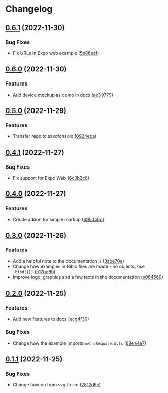 # Changelog

## [0.6.1](https://github.com/saxofonsolo/biblo/compare/docs-v0.6.0...docs-v0.6.1) (2022-11-30)


### Bug Fixes

* Fix URLs in Expo web example ([5b86eaf](https://github.com/saxofonsolo/biblo/commit/5b86eaf8a8ff384f31e5bb19c67f00d9a0f3e0f4))

## [0.6.0](https://github.com/saxofonsolo/biblo/compare/docs-v0.5.0...docs-v0.6.0) (2022-11-30)


### Features

* Add device mockup as demo in docs ([ae39779](https://github.com/saxofonsolo/biblo/commit/ae3977957b1eb5fff0d1cb27a6e75c900b706243))

## [0.5.0](https://github.com/saxofonsolo/biblo/compare/docs-v0.4.1...docs-v0.5.0) (2022-11-29)


### Features

* Transfer repo to saxofonsolo ([0924eba](https://github.com/saxofonsolo/biblo/commit/0924ebae1608560e09ac3bc778210d8fff995bee))

## [0.4.1](https://github.com/saxofonsolo/biblo/compare/docs-v0.4.0...docs-v0.4.1) (2022-11-27)


### Bug Fixes

* Fix support for Expo Web ([6c3b2c8](https://github.com/saxofonsolo/biblo/commit/6c3b2c8acf120a4bb0eb20a8c562ad6ef245d00d))

## [0.4.0](https://github.com/saxofonsolo/biblo/compare/docs-v0.3.0...docs-v0.4.0) (2022-11-27)


### Features

* Create addon for simple markup ([495d46c](https://github.com/saxofonsolo/biblo/commit/495d46ce5ffe21cb97b47a7e3a06ca795e809898))

## [0.3.0](https://github.com/saxofonsolo/biblo/compare/docs-v0.2.0...docs-v0.3.0) (2022-11-26)


### Features

* Add a helpful note to the documentation :) ([3abe70e](https://github.com/saxofonsolo/biblo/commit/3abe70ef67e8e8bad325a7157d8ded2c2a9a22cd))
* Change how examples in Biblo files are made - no objects, use `.bind({})` ([b17be6b](https://github.com/saxofonsolo/biblo/commit/b17be6ba570018d49f7af47139940236cb3a7b4d))
* Improve logo, graphics and a few texts in the documentation ([e064569](https://github.com/saxofonsolo/biblo/commit/e06456986e75a63c62fd6d4507e78103af088217))

## [0.2.0](https://github.com/saxofonsolo/biblo/compare/docs-v0.1.1...docs-v0.2.0) (2022-11-25)


### Features

* Add new features to docs ([ecd4f30](https://github.com/saxofonsolo/biblo/commit/ecd4f3070c1fa0bee6a502f3d1949c9d56893edb))


### Bug Fixes

* Change how the example imports `metroRequire.d.ts` ([88ea4e7](https://github.com/saxofonsolo/biblo/commit/88ea4e706248565b8d58551931fb6adb7b483b79))

## [0.1.1](https://github.com/saxofonsolo/biblo/compare/docs-v0.1.0...docs-v0.1.1) (2022-11-25)


### Bug Fixes

* Change favicon from svg to ico ([2812d6c](https://github.com/saxofonsolo/biblo/commit/2812d6cbf5e8ea0e835c6a9f7bf3e0fc3738fb3e))
